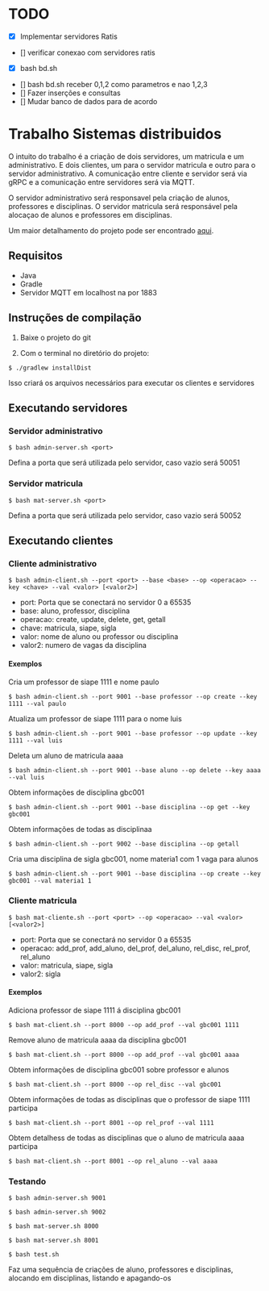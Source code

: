 # TODO

- [x] Implementar servidores Ratis
- [] verificar conexao com servidores ratis
- [x] bash bd.sh
- [] bash bd.sh receber 0,1,2 como parametros e nao 1,2,3
- [] Fazer inserções e consultas
- [] Mudar banco de dados para de acordo


Trabalho Sistemas distribuidos
==============================================
O intuito do trabalho é a criação de dois servidores, um matricula e um administrativo.
E dois clientes, um para o servidor matricula e outro para o servidor administrativo.
A comunicação entre cliente e servidor será via gRPC e a comunicação entre servidores será
via MQTT.

O servidor administrativo será responsavel pela criação de alunos, professores e disciplinas.
O servidor matricula será responsável pela alocaçao de alunos e professores em disciplinas.

Um maior detalhamento do projeto pode ser encontrado [aqui](https://paulo-coelho.github.io/ds_notes/projeto/).

## Requisitos

- Java
- Gradle
- Servidor MQTT em localhost na por 1883

## Instruções de compilação

1. Baixe o projeto do git

2. Com o terminal no diretório do projeto:
```
$ ./gradlew installDist
```
Isso criará os arquivos necessários para executar os clientes e servidores

## Executando servidores

### Servidor administrativo
```
$ bash admin-server.sh <port>
```
Defina a porta que será utilizada pelo servidor, caso vazio será 50051

### Servidor matricula
```
$ bash mat-server.sh <port>
```
Defina a porta que será utilizada pelo servidor, caso vazio será 50052

## Executando clientes

### Cliente administrativo
```
$ bash admin-client.sh --port <port> --base <base> --op <operacao> --key <chave> --val <valor> [<valor2>]
```
- port: Porta que se conectará no servidor 0 a 65535
- base: aluno, professor, disciplina
- operacao: create, update, delete, get, getall
- chave: matricula, siape, sigla
- valor: nome de aluno ou professor ou disciplina
- valor2: numero de vagas da disciplina

#### Exemplos
Cria um professor de siape 1111 e nome paulo
```
$ bash admin-client.sh --port 9001 --base professor --op create --key 1111 --val paulo
```

Atualiza um professor de siape 1111 para o nome luis
```
$ bash admin-client.sh --port 9001 --base professor --op update --key 1111 --val luis
```

Deleta um aluno de matricula aaaa
```
$ bash admin-client.sh --port 9001 --base aluno --op delete --key aaaa --val luis
```

Obtem informações de disciplina gbc001
```
$ bash admin-client.sh --port 9001 --base disciplina --op get --key gbc001
```

Obtem informações de  todas as disciplinaa
```
$ bash admin-client.sh --port 9002 --base disciplina --op getall
```

Cria uma disciplina de sigla gbc001, nome materia1 com 1 vaga para alunos
```
$ bash admin-client.sh --port 9001 --base disciplina --op create --key gbc001 --val materia1 1
```

### Cliente matricula
```
$ bash mat-cliente.sh --port <port> --op <operacao> --val <valor> [<valor2>]
```
- port: Porta que se conectará no servidor 0 a 65535
- operacao: add_prof, add_aluno, del_prof, del_aluno, rel_disc, rel_prof, rel_aluno
- valor: matricula, siape, sigla
- valor2: sigla

#### Exemplos
Adiciona professor de siape 1111 á disciplina gbc001
```
$ bash mat-client.sh --port 8000 --op add_prof --val gbc001 1111
```

Remove aluno de matricula aaaa da disciplina gbc001
```
$ bash mat-client.sh --port 8000 --op add_prof --val gbc001 aaaa
```

Obtem informações de disciplina gbc001 sobre professor e alunos
```
$ bash mat-client.sh --port 8000 --op rel_disc --val gbc001
```

Obtem informações de todas as disciplinas que o professor de siape 1111 participa
```
$ bash mat-client.sh --port 8001 --op rel_prof --val 1111
```

Obtem detalhess de todas as disciplinas que o aluno de matricula aaaa participa
```
$ bash mat-client.sh --port 8001 --op rel_aluno --val aaaa
```

### Testando
```
$ bash admin-server.sh 9001
```

```
$ bash admin-server.sh 9002
```

```
$ bash mat-server.sh 8000
```

```
$ bash mat-server.sh 8001
```

```
$ bash test.sh
```
Faz uma sequência de criações de aluno, professores e disciplinas, alocando em disciplinas, listando e apagando-os
